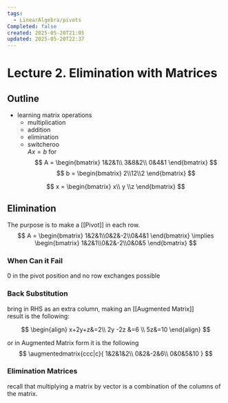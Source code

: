 ```yaml
---
tags:
  - LinearAlgebra/pivots
Completed: false
created: 2025-05-20T21:05
updated: 2025-05-20T22:37
---
```


# Lecture 2. Elimination with Matrices
## Outline
- learning matrix operations
    - multiplication
    - addition
    - elimination
    - switcheroo\
$Ax = b$ for
$$
A = \begin{bmatrix}
1&2&1\\
3&8&2\\
0&4&1
\end{bmatrix}
$$
$$
b = \begin{bmatrix}
2\\12\\2
\end{bmatrix}
$$

$$
x = \begin{bmatrix}
x\\ y \\z
\end{bmatrix}
$$
## Elimination
The purpose is to make a [[Pivot]] in each row.
$$
A = \begin{bmatrix}
1&2&1\\0&2&-2\\0&4&1
\end{bmatrix}  \implies \begin{bmatrix}
1&2&1\\0&2&-2\\0&0&5
\end{bmatrix}
$$
### When Can it Fail
0 in the pivot position and no row exchanges possible
### Back Substitution
bring in RHS as an extra column, making an [[Augmented Matrix]]\
result is the following:

$$
\begin{align}
x+2y+z&=2\\
2y -2z &=6 \\
5z&=10
\end{align}
$$

or in Augmented Matrix form it is the following
$$
\augmentedmatrix{ccc|c}{
1&2&1&2\\
0&2&-2&6\\
0&0&5&10
}
$$
### Elimination Matrices
recall that multiplying a matrix by vector is a combination of the columns of the matrix.
